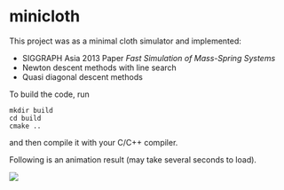 # minicloth

This project was as a minimal cloth simulator and implemented:

+ SIGGRAPH Asia 2013 Paper *Fast Simulation of Mass-Spring Systems*
+ Newton descent methods with line search
+ Quasi diagonal descent methods

To build the code, run

```
mkdir build
cd build
cmake ..
```

and then compile it with your C/C++ compiler.

Following is an animation result (may take several seconds to load).

<img src="./sidebyside.gif"/>
